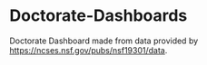 # Doctorate-Dashboards
Doctorate Dashboard made from data provided by https://ncses.nsf.gov/pubs/nsf19301/data. 
